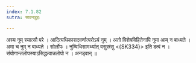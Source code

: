 ```yaml
---
index: 7.1.82
sutra: सावनडुहः

---
```

 अस्य नुम् स्यात्सौ परे । आदित्यधिकारादवर्णात्परोऽयं नुम् । अतो विशेषविहितेनापि नुमा आम् न बाध्यते । अमा च नुम् न बाध्यते । सोर्लोपः । नुम्विधिसामर्थ्यात् वसुस्रंसु <{SK334}> इति दत्वं न । संयोगान्तलोपस्याऽसिद्धत्वान्नलोपो न । अनड्वान् ॥ 